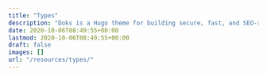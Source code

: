 ```yaml
---
title: "Types"
description: "Doks is a Hugo theme for building secure, fast, and SEO-ready documentation websites, which you can easily update and customize."
date: 2020-10-06T08:49:55+00:00
lastmod: 2020-10-06T08:49:55+00:00
draft: false
images: []
url: "/resources/types/"
---
```


